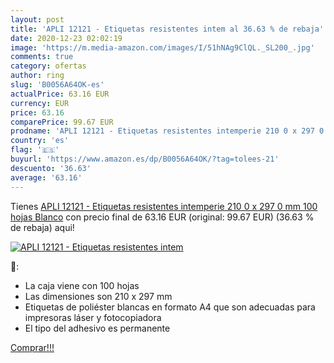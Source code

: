 ```yaml
---
layout: post
title: 'APLI 12121 - Etiquetas resistentes intem al 36.63 % de rebaja'
date: 2020-12-23 02:02:19
image: 'https://m.media-amazon.com/images/I/51hNAg9ClQL._SL200_.jpg'
comments: true
category: ofertas
author: ring
slug: 'B0056A64OK-es'
actualPrice: 63.16 EUR
currency: EUR
price: 63.16
comparePrice: 99.67 EUR
prodname: 'APLI 12121 - Etiquetas resistentes intemperie 210 0 x 297 0 mm 100 hojas  Blanco'
country: 'es'
flag: '🇪🇸'
buyurl: 'https://www.amazon.es/dp/B0056A64OK/?tag=tolees-21'
descuento: '36.63'
average: '63.16'
---
```


Tienes [APLI 12121 - Etiquetas resistentes intemperie 210 0 x 297 0 mm 100 hojas  Blanco](https://www.amazon.es/dp/B0056A64OK/?tag=tolees-21) con precio final de  63.16 EUR (original: 99.67 EUR) (36.63 %  de rebaja) aqui!

[![APLI 12121 - Etiquetas resistentes intem](https://m.media-amazon.com/images/I/51hNAg9ClQL._SL200_.jpg)](https://www.amazon.es/dp/B0056A64OK/?tag=tolees-21)

🔎:

- La caja viene con 100 hojas
- Las dimensiones son 210 x 297 mm
- Etiquetas de poliéster blancas en formato A4 que son adecuadas para impresoras láser y fotocopiadora
- El tipo del adhesivo es permanente

[Comprar!!!](https://www.amazon.es/dp/B0056A64OK/?tag=tolees-21)
